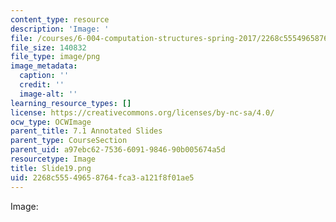 ```yaml
---
content_type: resource
description: 'Image: '
file: /courses/6-004-computation-structures-spring-2017/2268c55549658764fca3a121f8f01ae5_Slide19.png
file_size: 140832
file_type: image/png
image_metadata:
  caption: ''
  credit: ''
  image-alt: ''
learning_resource_types: []
license: https://creativecommons.org/licenses/by-nc-sa/4.0/
ocw_type: OCWImage
parent_title: 7.1 Annotated Slides
parent_type: CourseSection
parent_uid: a97ebc62-7536-6091-9846-90b005674a5d
resourcetype: Image
title: Slide19.png
uid: 2268c555-4965-8764-fca3-a121f8f01ae5
---
```

Image: 